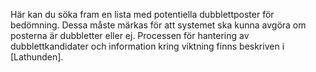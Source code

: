 Här kan du söka fram en lista med potentiella dubblettposter för bedömning. Dessa måste märkas för att systemet ska kunna avgöra om posterna är dubbletter eller ej. Processen för hantering av dubblettkandidater och information kring viktning finns beskriven i [Lathunden].  






